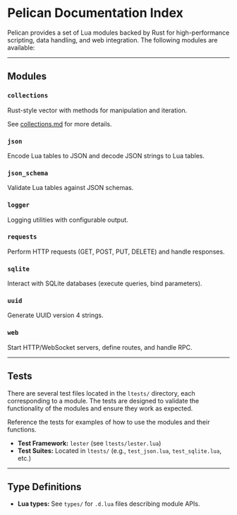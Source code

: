 # Pelican Documentation Index

Pelican provides a set of Lua modules backed by Rust for high-performance scripting, data handling, and web integration.
The following modules are available:

---

## Modules

### `collections`

Rust-style vector with methods for manipulation and iteration.

See [collections.md](collections.md) for more details.

### `json`

Encode Lua tables to JSON and decode JSON strings to Lua tables.

### `json_schema`

Validate Lua tables against JSON schemas.

### `logger`

Logging utilities with configurable output.

### `requests`

Perform HTTP requests (GET, POST, PUT, DELETE) and handle responses.

### `sqlite`

Interact with SQLite databases (execute queries, bind parameters).

### `uuid`

Generate UUID version 4 strings.

### `web`

Start HTTP/WebSocket servers, define routes, and handle RPC.

---

## Tests

There are several test files located in the `ltests/` directory, each corresponding to a module. The tests are designed
to validate the functionality of the modules and ensure they work as expected.

Reference the tests for examples of how to use the modules and their functions.

- **Test Framework:** `lester` (see `ltests/lester.lua`)
- **Test Suites:** Located in `ltests/` (e.g., `test_json.lua`, `test_sqlite.lua`, etc.)

---

## Type Definitions

- **Lua types:** See `types/` for `.d.lua` files describing module APIs.